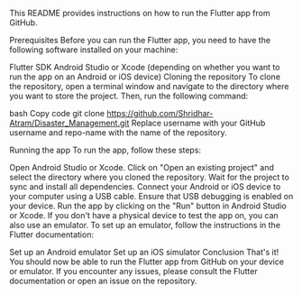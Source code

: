 This README provides instructions on how to run the Flutter app from GitHub.

Prerequisites
Before you can run the Flutter app, you need to have the following software installed on your machine:

Flutter SDK
Android Studio or Xcode (depending on whether you want to run the app on an Android or iOS device)
Cloning the repository
To clone the repository, open a terminal window and navigate to the directory where you want to store the project. Then, run the following command:

bash Copy code
git clone https://github.com/Shridhar-Atram/Disaster_Management.git
Replace username with your GitHub username and repo-name with the name of the repository.

Running the app
To run the app, follow these steps:

Open Android Studio or Xcode.
Click on "Open an existing project" and select the directory where you cloned the repository.
Wait for the project to sync and install all dependencies.
Connect your Android or iOS device to your computer using a USB cable.
Ensure that USB debugging is enabled on your device.
Run the app by clicking on the "Run" button in Android Studio or Xcode.
If you don't have a physical device to test the app on, you can also use an emulator. To set up an emulator, follow the instructions in the Flutter documentation:

Set up an Android emulator
Set up an iOS simulator
Conclusion
That's it! You should now be able to run the Flutter app from GitHub on your device or emulator. If you encounter any issues, please consult the Flutter documentation or open an issue on the repository.
